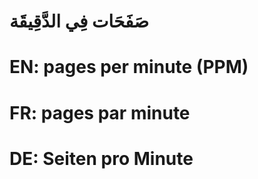 # صَفَحَات فِي الدَّقِيقَة

# EN: pages per minute (PPM)

# FR: pages par minute

# DE: Seiten pro Minute
